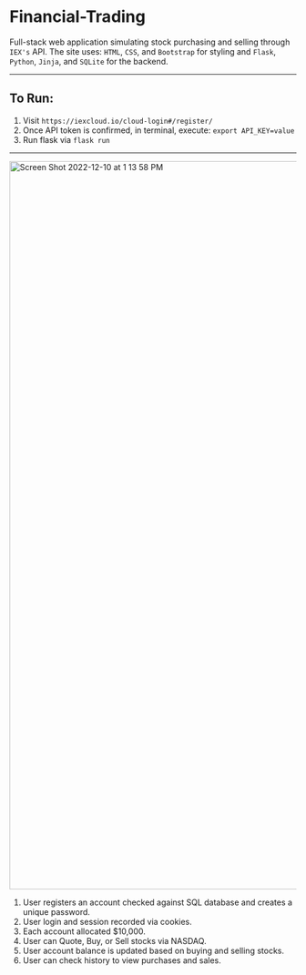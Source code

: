 # Financial-Trading
Full-stack web application simulating stock purchasing and selling through `IEX's` API. The site uses: `HTML`, `CSS`, and `Bootstrap` for styling and `Flask`, `Python`, `Jinja`, and `SQLite` for the backend.

----

## To Run:
1. Visit `https://iexcloud.io/cloud-login#/register/`
2. Once API token is confirmed, in terminal, execute: `export API_KEY=value`
3. Run flask via `flask run`

----

<img width="1280" alt="Screen Shot 2022-12-10 at 1 13 58 PM" src="https://user-images.githubusercontent.com/105305546/206869911-f0907c09-5708-450f-95f9-a5ef28fd8e89.png">

1. User registers an account checked against SQL database and creates a unique password.
2. User login and session recorded via cookies.
3. Each account allocated $10,000.
4. User can Quote, Buy, or Sell stocks via NASDAQ.
5. User account balance is updated based on buying and selling stocks.
6. User can check history to view purchases and sales.
